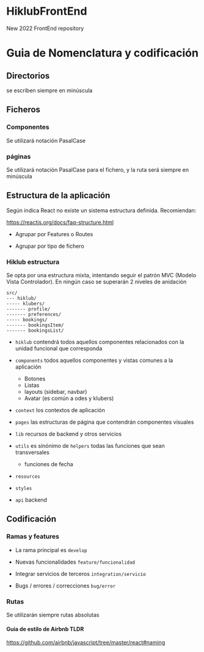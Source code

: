 # HiklubFrontEnd
New 2022 FrontEnd repository

# Guia de Nomenclatura y codificación 

## Directorios
se escriben siempre en minúscula

## Ficheros

### Componentes
Se utilizará notación PasalCase

### páginas
Se utilizará notación PasalCase para el fichero, y la ruta será siempre en minúscula

## Estructura de la aplicación
Según indica React no existe un sistema estructura definida. Recomiendan:

https://reactjs.org/docs/faq-structure.html

* Agrupar por Features o Routes

* Agrupar por tipo de fichero

### Hiklub estructura
Se opta por una estructura mixta, intentando seguir el patrón MVC (Modelo Vista Controlador).
En ningún caso se superarán 2 niveles de anidación

```
src/
--- hiklub/
----- klubers/
------- profile/
------- preferences/
----- bookings/
------- bookingsItem/
------- bookingsList/
```

* `hiklub` contendrá todos aquellos componentes relacionados con la unidad funcional que corresponda

* `components` todos aquellos componentes y vistas comunes a la aplicación
    - Botones
    - Listas
    - layouts (sidebar, navbar)
    - Avatar (es común a odes y klubers)

* `context` los contextos de aplicación

* `pages` las estructuras de página que contendrán componentes visuales

* `lib` recursos de backend y otros servicios

* `utils` es sinónimo de `helpers` todas las funciones que sean transversales
    - funciones de fecha

* `resources`

* `styles`

* `api` backend 

## Codificación

### Ramas y features

* La rama principal es `develop`

* Nuevas funcionalidades `feature/funcionalidad`

* Integrar servicios de terceros `integration/servicio`

* Bugs / errores / correcciones `bug/error`


### Rutas
Se utilizarán siempre rutas absolutas

#### Guia de estilo de Airbnb TLDR
https://github.com/airbnb/javascript/tree/master/react#naming